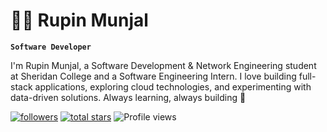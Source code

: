 # 🏄‍♂️ Rupin Munjal

**`Software Developer`**

I'm Rupin Munjal, a Software Development & Network Engineering student at Sheridan College and a Software Engineering Intern. I love building full-stack applications, exploring cloud technologies, and experimenting with data-driven solutions. Always learning, always building 🚀 

   <p align="left">
      <a href="https://github.com/ForrestKnight?tab=followers">
         <img alt="followers" title="Follow me on Github" src="https://custom-icon-badges.demolab.com/github/followers/ForrestKnight?color=236ad3&labelColor=1155ba&style=for-the-badge&logo=person-add&label=Follow&logoColor=white"/></a>
      <a href="https://github.com/ForrestKnight?tab=repositories&sort=stargazers">
         <img alt="total stars" title="Total stars on GitHub" src="https://custom-icon-badges.demolab.com/github/stars/ForrestKnight?color=55960c&style=for-the-badge&labelColor=488207&logo=star"/></a>
        <img src="https://komarev.com/ghpvc/?username=RupinMunjal&style=for-the-badge&color=blue" alt="Profile views"/>
   </p>
